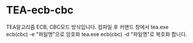 # TEA-ecb-cbc

TEA알고리즘 ECB, CBC모드 방식입니다.
컴파일 후 커맨드 창에서 tea.exe ecb(cbc) -e "파일명"으로 암호화 tea.exe ecb(cbc) -d "파일명"로 복호화 합니다.
